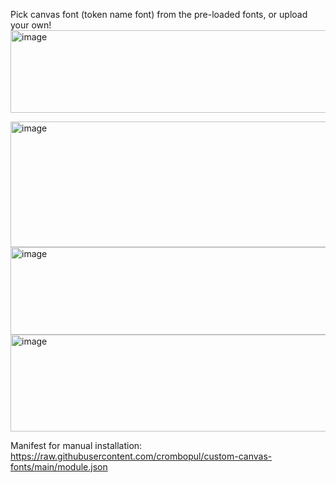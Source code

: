 Pick canvas font (token name font) from the pre-loaded fonts, or upload your own!
<img width="821" height="132" alt="image" src="https://github.com/user-attachments/assets/afe1785a-eb13-4f32-a90c-7bdadc9076d9" />

<img width="1148" height="201" alt="image" src="https://github.com/user-attachments/assets/9c912d7a-7317-4d52-ba69-bc71fb76003a" />

<img width="855" height="140" alt="image" src="https://github.com/user-attachments/assets/bc152d41-9c99-42e1-a126-422e89e0c59e" />

<img width="961" height="155" alt="image" src="https://github.com/user-attachments/assets/bf861bc7-6da0-496e-804b-b3d933d3d859" />

Manifest for manual installation:
https://raw.githubusercontent.com/crombopul/custom-canvas-fonts/main/module.json

